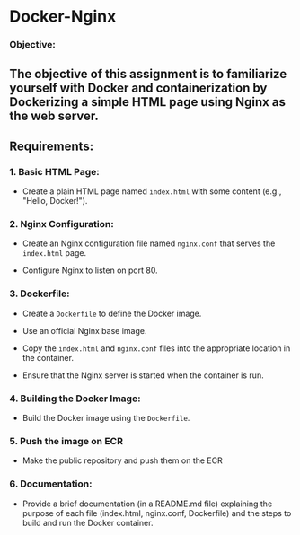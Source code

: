 # Docker-Nginx

### Objective:

## The objective of this assignment is to familiarize yourself with Docker and containerization by Dockerizing a simple HTML page using Nginx as the web server.

## Requirements:

### 1. Basic HTML Page:

   - Create a plain HTML page named `index.html` with some content (e.g., "Hello, Docker!").

### 2. Nginx Configuration:

   - Create an Nginx configuration file named `nginx.conf` that serves the `index.html` page.

   - Configure Nginx to listen on port 80.

### 3. Dockerfile:

   - Create a `Dockerfile` to define the Docker image.

   - Use an official Nginx base image.

   - Copy the `index.html` and `nginx.conf` files into the appropriate location in the container.

   - Ensure that the Nginx server is started when the container is run.

### 4. Building the Docker Image:

   - Build the Docker image using the `Dockerfile`.

### 5. Push the image on ECR

  - Make the public repository and push them on the ECR

### 6. Documentation:

   - Provide a brief documentation (in a README.md file) explaining the purpose of each file (index.html, nginx.conf, Dockerfile) and the steps to build and run the Docker container.
